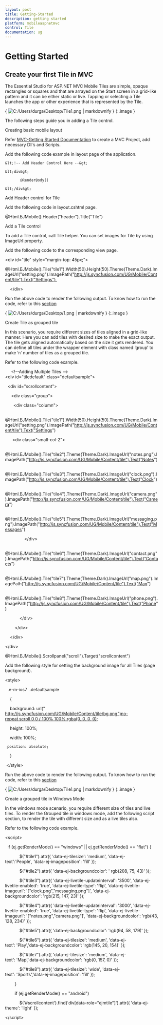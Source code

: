 ```yaml
---
layout: post
title: Getting-Started
description: getting started 
platform: mobileaspnetmvc
control: Tile
documentation: ug
---
```


# Getting Started 

## Create your first Tile in MVC

The Essential Studio for ASP.NET MVC Mobile Tiles are simple, opaque rectangles or squares and that are arrayed on the Start screen in a grid-like pattern and it can be either static or live. Tapping or selecting a Tile launches the app or other experience that is represented by the Tile.

{ ![C:/Users/durga/Desktop/Tile1.png](Getting-Started_images/Getting-Started_img1.png) | markdownify }
{:.image }


The following steps guide you in adding a Tile control.

Creating basic mobile layout

Refer [MVC-Getting Started Documentation](http://help.syncfusion.com/ug/js/default.htm) to create a MVC Project, add necessary Dll’s and Scripts.

Add the following code example in layout page of the application.

    &lt;!-- Add Header Control Here --&gt;

    &lt;div&gt;

           @RenderBody()

    &lt;/div&gt;

Add Header control for Tile

Add the following code in layout.cshtml page.



 @Html.EJMobile().Header("header").Title("Tile")



Add a Tile control

To add a Tile control, call Tile helper. You can set images for Tile by using ImageUrl property.

Add the following code to the corresponding view page.

&lt;div id="tile" style="margin-top: 45px;"&gt; 

@Html.EJMobile().Tile("tile1").Width(50).Height(50).Theme(Theme.Dark).ImageUrl("setting.png").ImagePath("http://js.syncfusion.com/UG/Mobile/Content/tile").Text("Settings") 

    &lt;/div&gt;



Run the above code to render the following output. To know how to run the code, refer to this [section](http://help.syncfusion.com/ug/js/default.htm)

{ ![C:/Users/durga/Desktop/1.png](Getting-Started_images/Getting-Started_img2.png) | markdownify }
{:.image }


Create Tile as grouped tile

In this scenario, you require different sizes of tiles aligned in a grid-like manner. Here you can add tiles with desired size to make the exact output. The tile gets aligned automatically based on the size it gets rendered. You can define all tiles under the wrapper element with class named ‘group’ to make ‘n’ number of tiles as a grouped tile.

Refer to the following code example.

     &lt;!--Adding Multiple Tiles --&gt;
&lt;div id="tiledefault" class="defaultsample"&gt;

  &lt;div id="scrollcontent"&gt;

     &lt;div class="group"&gt;

       &lt;div class="column"&gt;

                @Html.EJMobile().Tile("tile1").Width(50).Height(50).Theme(Theme.Dark).ImageUrl("setting.png").ImagePath("http://js.syncfusion.com/UG/Mobile/Content/tile").Text("Settings")

      &lt;div class="small-col-2"&gt;

                    @Html.EJMobile().Tile("tile2").Theme(Theme.Dark).ImageUrl("notes.png").ImagePath("http://js.syncfusion.com/UG/Mobile/Content/tile").Text("Notes")

                    @Html.EJMobile().Tile("tile3").Theme(Theme.Dark).ImageUrl("clock.png").ImagePath("http://js.syncfusion.com/UG/Mobile/Content/tile").Text("Clock")

                    @Html.EJMobile().Tile("tile4").Theme(Theme.Dark).ImageUrl("camera.png").ImagePath("http://js.syncfusion.com/UG/Mobile/Content/tile").Text("Camera")

                    @Html.EJMobile().Tile("tile5").Theme(Theme.Dark).ImageUrl("messaging.png").ImagePath("http://js.syncfusion.com/UG/Mobile/Content/tile").Text("Messages")

                &lt;/div&gt;

                @Html.EJMobile().Tile("tile6").Theme(Theme.Dark).ImageUrl("contact.png").ImagePath("http://js.syncfusion.com/UG/Mobile/Content/tile").Text("Contacts")

                @Html.EJMobile().Tile("tile7").Theme(Theme.Dark).ImageUrl("map.png").ImagePath("http://js.syncfusion.com/UG/Mobile/Content/tile").Text("Map")

                @Html.EJMobile().Tile("tile8").Theme(Theme.Dark).ImageUrl("phone.png").ImagePath("http://js.syncfusion.com/UG/Mobile/Content/tile").Text("Phone")

            &lt;/div&gt;

        &lt;/div&gt;

    &lt;/div&gt;

&lt;/div&gt;

@Html.EJMobile().Scrollpanel("scroll").Target("scrollcontent")



Add the following style for setting the background image for all Tiles (page background).

&lt;style&gt;

  .e-m-ios7  .defaultsample

    {

    background: url(" http://js.syncfusion.com/UG/Mobile/Content/tile/bg.png")no-repeat scroll 0 0 / 100% 100% rgba(0, 0, 0, 0);

    height: 100%;

    width: 100%;

     position: absolute;

    }

 &lt;/style&gt;



Run the above code to render the following output. To know how to run the code, refer to this [section](http://help.syncfusion.com/ug/js/default.htm)

{ ![C:/Users/durga/Desktop/Tile1.png](Getting-Started_images/Getting-Started_img3.png) | markdownify }
{:.image }


Create a grouped tile in Windows Mode

In the windows mode scenario, you require different size of tiles and live tiles. To render the Grouped tile in windows mode, add the following script section, to render the tile with different size and as a live tiles also.

Refer to the following code example.



&lt;script&gt;

  if (ej.getRenderMode() == "windows" || ej.getRenderMode() == "flat") {

            $("#tile1").attr({ 'data-ej-tilesize': 'medium', 'data-ej-text':'People', 'data-ej-imageposition': 'fill' });



            $("#tile2").attr({ 'data-ej-backgroundcolor': ' rgb(208, 75, 43)' });



            $("#tile3").attr({ 'data-ej-livetile-updateinterval': '3500', 'data-ej-livetile-enabled': 'true', 'data-ej-livetile-type': 'flip', 'data-ej-livetile-imageurl': '["clock.png","messaging.png"]', 'data-ej-backgroundcolor': 'rgb(215, 147, 23)' });



            $("#tile4").attr({ 'data-ej-livetile-updateinterval': '3000', 'data-ej-livetile-enabled': 'true', 'data-ej-livetile-type': 'flip', 'data-ej-livetile-imageurl': '["notes.png","camera.png"]', 'data-ej-backgroundcolor': 'rgb(43, 128, 234)' });



            $("#tile5").attr({ 'data-ej-backgroundcolor': 'rgb(94, 58, 179)' });



            $("#tile6").attr({ 'data-ej-tilesize': 'medium', 'data-ej-text': 'Play','data-ej-backgroundcolor': 'rgb(145, 20, 154)' });



            $("#tile7").attr({ 'data-ej-tilesize': 'medium', 'data-ej-text': 'Map','data-ej-backgroundcolor': 'rgb(0, 157, 0)' });



            $("#tile8").attr({ 'data-ej-tilesize': 'wide', 'data-ej-text': 'Sports','data-ej-imageposition': 'fill' });

        }



        if (ej.getRenderMode() == "android")

            $('#scrollcontent').find('div[data-role="ejmtile"]').attr({ 'data-ej-theme': 'light' });



&lt;/script&gt;



